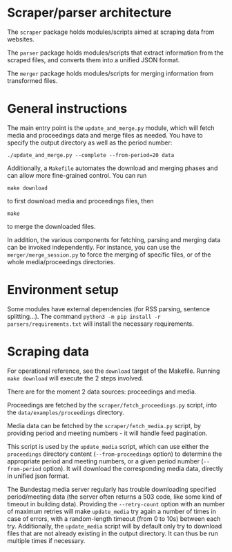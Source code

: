 # Scraper/parser architecture

The `scraper` package holds modules/scripts aimed at scraping data
from websites.

The `parser` package holds modules/scripts that extract information
from the scraped files, and converts them into a unified JSON format.

The `merger` package holds modules/scripts for merging information
from transformed files.

# General instructions

The main entry point is the `update_and_merge.py` module, which will
fetch media and proceedings data and merge files as needed. You have
to specify the output directory as well as the period number:

`./update_and_merge.py --complete --from-period=20 data`

Additionally, a `Makefile` automates the download and merging phases
and can allow more fine-grained control. You can run

`make download`

to first download media and proceedings files, then

`make`

to merge the downloaded files.

In addition, the various components for fetching, parsing and merging
data can be invoked independently. For instance, you can use the
`merger/merge_session.py` to force the merging of specific files, or
of the whole media/proceedings directories.

# Environment setup

Some modules have external dependencies (for RSS parsing, sentence
splitting...). The command `python3 -m pip install -r
parsers/requirements.txt` will install the necessary requirements.

# Scraping data

For operational reference, see the `download` target of the Makefile.
Running `make download` will execute the 2 steps involved.

There are for the moment 2 data sources: proceedings and media.

Proceedings are fetched by the `scraper/fetch_proceedings.py` script,
into the `data/examples/proceedings` directory.

Media data can be fetched by the `scraper/fetch_media.py` script, by
providing period and meeting numbers - it will handle feed
pagination.

This script is used by the `update_media` script, which can use either
the `proceedings` directory content (`--from-proceedings` option) to
determine the appropriate period and meeting numbers, or a given
period number (`--from-period` option). It will download the
corresponding media data, directly in unified json format.

The Bundestag media server regularly has trouble downloading specified
period/meeting data (the server often returns a 503 code, like some
kind of timeout in building data). Providing the `--retry-count`
option with an number of maximum retries will make `update_media` try
again a number of times in case of errors, with a random-length
timeout (from 0 to 10s) between each try. Additionally, the
`update_media` script will by default only try to download files that
are not already existing in the output directory.  It can thus be run
multiple times if necessary.

